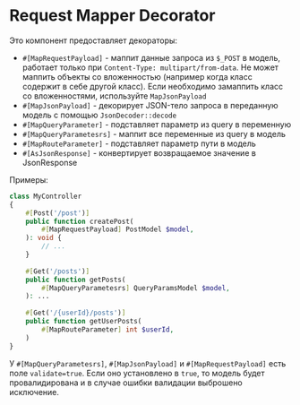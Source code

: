 # Request Mapper Decorator

Это компонент предоставляет декораторы:

* `#[MapRequestPayload]` - маппит данные запроса из `$_POST` в модель, работает только при `Content-Type: multipart/from-data`. 
Не может маппить объекты со вложенностью (например когда класс содержит в себе другой класс). Если необходимо замаппить класс со вложенностями, используйте `MapJsonPayload` 
* `#[MapJsonPayload]` - декорирует JSON-тело запроса в переданную модель с помощью `JsonDecoder::decode`
* `#[MapQueryParameter]` - подставляет параметр из query в переменную
* `#[MapQueryParametesrs]` - маппит все переменные из query в модель
* `#[MapRouteParameter]` - подставляет параметр пути в модель
* `#[AsJsonResponse]` - конвертирует возвращаемое значение в JsonResponse

Примеры:
```php
class MyController
{
    #[Post('/post')]
    public function createPost(
        #[MapRequestPayload] PostModel $model,
    ): void {
        // ...
    }
    
    #[Get('/posts')]
    public function getPosts(
        #[MapQueryParametesrs] QueryParamsModel $model,
    ): ...
    
    #[Get('/{userId}/posts')]
    public function getUserPosts(
        #[MapRouteParameter] int $userId,
    )
}
```

У `#[MapQueryParametesrs]`, `#[MapJsonPayload]` и `#[MapRequestPayload]` есть поле `validate=true`.
Если оно установлено в `true`, то модель будет провалидирована и в случае ошибки валидации выброшено исключение.
